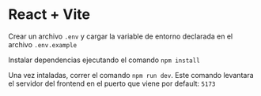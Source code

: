 # React + Vite

Crear un archivo `.env` y cargar la variable de entorno declarada en el archivo `.env.example`

Instalar dependencias ejecutando el comando `npm install`

Una vez intaladas, correr el comando `npm run dev`. Este comando levantara el servidor del frontend en el puerto que viene por default: `5173`
